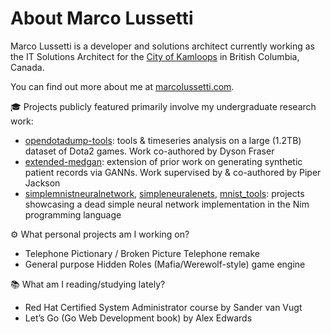 # About Marco Lussetti

Marco Lussetti is a developer and solutions architect currently working as the IT Solutions Architect for the [City of Kamloops](https://github.com/cityofkamloops) in British Columbia, Canada.

You can find out more about me at [marcolussetti.com](https://marcolussetti.com).

:mortar_board: Projects publicly featured primarily involve my undergraduate research work:

- [opendotadump-tools](https://github.com/marcolussetti/opendotadump-tools): tools & timeseries analysis on a large (1.2TB) dataset of Dota2 games. Work co-authored by Dyson Fraser
- [extended-medgan](https://github.com/marcolussetti/extended-medgan): extension of prior work on generating synthetic patient records via GANNs. Work supervised by & co-authored by Piper Jackson
- [simplemnistneuralnetwork](https://github.com/marcolussetti/simplemnistneuralnetwork), [simpleneuralenets](https://github.com/marcolussetti/simpleneuralnets), [mnist_tools](https://github.com/marcolussetti/mnist_tools): projects showcasing a dead simple neural network implementation in the Nim programming language

:gear: What personal projects am I working on?

- Telephone Pictionary / Broken Picture Telephone remake
- General purpose Hidden Roles (Mafia/Werewolf-style) game engine

:books: What am I reading/studying lately?

- Red Hat Certified System Administrator course by Sander van Vugt
- Let’s Go (Go Web Development book) by Alex Edwards
